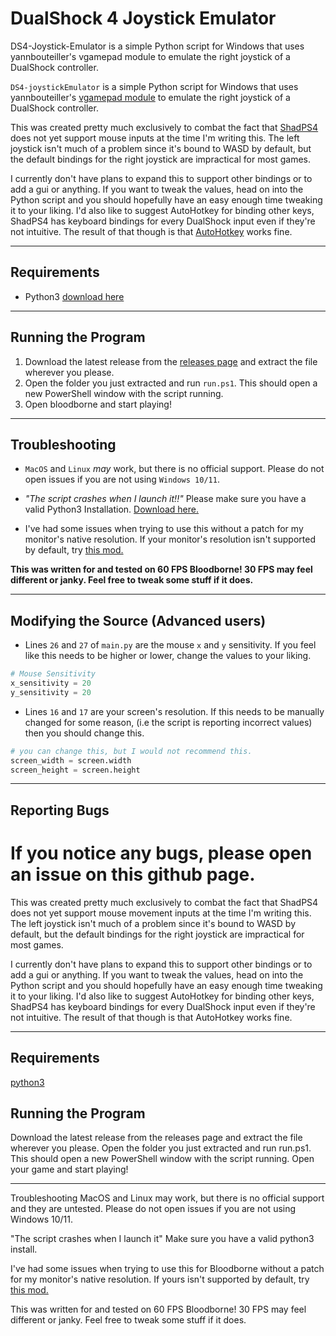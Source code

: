 # DualShock 4 Joystick Emulator
DS4-Joystick-Emulator is a simple Python script for Windows that uses yannbouteiller's vgamepad module to emulate the right joystick of a DualShock controller.

`DS4-joystickEmulator` is a simple Python script for Windows that uses yannbouteiller's [vgamepad module](https://github.com/yannbouteiller/vgamepad) to emulate the right joystick of a DualShock controller.

This was created pretty much exclusively to combat the fact that [ShadPS4](https://github.com/shadps4-emu/shadps4) does not yet support mouse inputs at the time I'm writing this. The left joystick isn't much of a problem since it's bound to WASD by default, but the default bindings for the right joystick are impractical for most games.

I currently don't have plans to expand this to support other bindings or to add a gui or anything. If you want to tweak the values, head on into the Python script and you should hopefully have an easy enough time tweaking it to your liking. I'd also like to suggest AutoHotkey for binding other keys, ShadPS4 has keyboard bindings for every DualShock input even if they're not intuitive. The result of that though is that [AutoHotkey](https://www.autohotkey.com/) works fine.

---

## Requirements
- Python3 [download here](https://www.python.org/downloads/)

---

## Running the Program

1. Download the latest release from the [releases page](https://github.com/LobsterRoast/DS4-Joystick-Emulator/releases/tag/v1.0.1) and extract the file wherever you please.
2. Open the folder you just extracted and run `run.ps1`. This should open a new PowerShell window with the script running.
3. Open bloodborne and start playing!

---

## Troubleshooting

- `MacOS` and `Linux` *may* work, but there is no official support. Please do not open issues if you are not using `Windows 10/11`.

- *"The script crashes when I launch it!!"* Please make sure you have a valid Python3 Installation. [Download here.](https://www.python.org/downloads/) 

- I've had some issues when trying to use this without a patch for my monitor's native resolution. If your monitor's resolution isn't supported by default, try [this mod.](https://www.nexusmods.com/bloodborne/mods/79?tab=description)

**This was written for and tested on 60 FPS Bloodborne! 30 FPS may feel different or janky. Feel free to tweak some stuff if it does.**

---

## Modifying the Source (Advanced users)

- Lines `26` and `27` of `main.py` are the mouse `x` and `y` sensitivity. If you feel like this needs to be higher or lower, change the values to your liking.

```python
# Mouse Sensitivity
x_sensitivity = 20
y_sensitivity = 20
```

- Lines `16` and `17` are your screen's resolution. If this needs to be manually changed for some reason, (i.e the script is reporting incorrect values) then you should change this.

```python
# you can change this, but I would not recommend this.
screen_width = screen.width
screen_height = screen.height
```

---

## Reporting Bugs

If you notice any bugs, please open an issue on this github page.
=======
This was created pretty much exclusively to combat the fact that ShadPS4 does not yet support mouse movement inputs at the time I'm writing this. The left joystick isn't much of a problem since it's bound to WASD by default, but the default bindings for the right joystick are impractical for most games.

I currently don't have plans to expand this to support other bindings or to add a gui or anything. If you want to tweak the values, head on into the Python script and you should hopefully have an easy enough time tweaking it to your liking. I'd also like to suggest AutoHotkey for binding other keys, ShadPS4 has keyboard bindings for every DualShock input even if they're not intuitive. The result of that though is that AutoHotkey works fine.

---
## Requirements

[python3](https://www.python.org/)
## Running the Program
Download the latest release from the releases page and extract the file wherever you please.
Open the folder you just extracted and run run.ps1. This should open a new PowerShell window with the script running.
Open your game and start playing!

---
Troubleshooting
MacOS and Linux may work, but there is no official support and they are untested. Please do not open issues if you are not using Windows 10/11.

"The script crashes when I launch it" Make sure you have a valid python3 install.

I've had some issues when trying to use this for Bloodborne without a patch for my monitor's native resolution. If yours isn't supported by default, try [this mod.](https://www.nexusmods.com/bloodborne/mods/79)

This was written for and tested on 60 FPS Bloodborne! 30 FPS may feel different or janky. Feel free to tweak some stuff if it does. 

